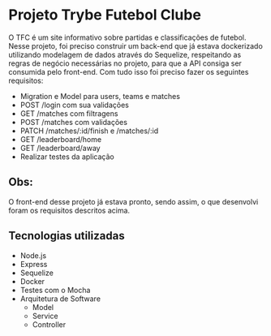 # Projeto Trybe Futebol Clube
O TFC é um site informativo sobre partidas e classificações de futebol.
Nesse projeto, foi preciso construir um back-end que já estava dockerizado utilizando modelagem de dados através do Sequelize, respeitando as regras de negócio necessárias no projeto, para que a API consiga ser consumida pelo front-end.
Com tudo isso foi preciso fazer os seguintes requisitos:
   - Migration e Model para users, teams e matches
   - POST /login com sua validações
   - GET /matches com filtragens
   - POST /matches com validações
   - PATCH /matches/:id/finish e /matches/:id
   - GET /leaderboard/home
   - GET /leaderboard/away
   - Realizar testes da aplicação
   
## Obs:
O front-end desse projeto já estava pronto, sendo assim, o que desenvolvi foram os requisitos descritos acima.

## Tecnologias utilizadas
 - Node.js
 - Express
 - Sequelize
 - Docker
 - Testes com o Mocha
 - Arquitetura de Software
    - Model
    - Service
    - Controller
